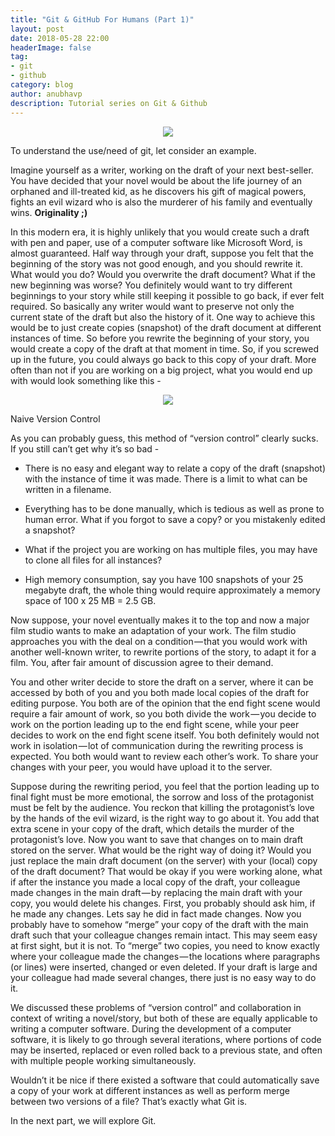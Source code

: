 ```yaml
---
title: "Git & GitHub For Humans (Part 1)"
layout: post
date: 2018-05-28 22:00
headerImage: false
tag:
- git
- github
category: blog
author: anubhavp
description: Tutorial series on Git & Github
---
```

<p align="center">
    <img src="https://cdn-images-1.medium.com/max/800/1*ll0WP5qIhlahEj9iRsqQiQ.png">
</p>

To understand the use/need of git, let consider an example.

Imagine yourself as a writer, working on the draft of your next best-seller. You have decided that your novel would be about the life journey of an orphaned and ill-treated kid, as he discovers his gift of magical powers, fights an evil wizard who is also the murderer of his family and eventually wins. **Originality ;)**

In this modern era, it is highly unlikely that you would create such a draft with pen and paper, use of a computer software like Microsoft Word, is almost guaranteed. Half way through your draft, suppose you felt that the beginning of the story was not good enough, and you should rewrite it. What would you do? Would you overwrite the draft document? What if the new beginning was worse? You definitely would want to try different beginnings to your story while still keeping it possible to go back, if ever felt required. So basically any writer would want to preserve not only the current state of the draft but also the history of it. One way to achieve this would be to just create copies (snapshot) of the draft document at different instances of time. So before you rewrite the beginning of your story, you would create a copy of the draft at that moment in time. So, if you screwed up in the future, you could always go back to this copy of your draft. More often than not if you are working on a big project, what you would end up with would look something like this -

<p align="center">
    <img src="https://cdn-images-1.medium.com/max/800/1*0699zANCMBpJDLLXXbUcPA.png">
</p>
<figcaption class="caption" style="top:-15px">Naive Version Control</figcaption>

As you can probably guess, this method of “version control” clearly sucks. If you still can’t get why it’s so bad -

* There is no easy and elegant way to relate a copy of the draft (snapshot) with the instance of time it was made. There is a limit to what can be written in a filename.

* Everything has to be done manually, which is tedious as well as prone to human error. What if you forgot to save a copy? or you mistakenly edited a snapshot?

* What if the project you are working on has multiple files, you may have to clone all files for all instances?

* High memory consumption, say you have 100 snapshots of your 25 megabyte draft, the whole thing would require approximately a memory space of 100 x 25 MB = 2.5 GB.

Now suppose, your novel eventually makes it to the top and now a major film studio wants to make an adaptation of your work. The film studio approaches you with the deal on a condition — that you would work with another well-known writer, to rewrite portions of the story, to adapt it for a film. You, after fair amount of discussion agree to their demand.

You and other writer decide to store the draft on a server, where it can be accessed by both of you and you both made local copies of the draft for editing purpose. You both are of the opinion that the end fight scene would require a fair amount of work, so you both divide the work — you decide to work on the portion leading up to the end fight scene, while your peer decides to work on the end fight scene itself. You both definitely would not work in isolation — lot of communication during the rewriting process is expected. You both would want to review each other’s work. To share your changes with your peer, you would have upload it to the server.

Suppose during the rewriting period, you feel that the portion leading up to final fight must be more emotional, the sorrow and loss of the protagonist must be felt by the audience. You reckon that killing the protagonist’s love by the hands of the evil wizard, is the right way to go about it. You add that extra scene in your copy of the draft, which details the murder of the protagonist’s love. Now you want to save that changes on to main draft stored on the server. What would be the right way of doing it? Would you just replace the main draft document (on the server) with your (local) copy of the draft document? That would be okay if you were working alone, what if after the instance you made a local copy of the draft, your colleague made changes in the main draft — by replacing the main draft with your copy, you would delete his changes. First, you probably should ask him, if he made any changes. Lets say he did in fact made changes. Now you probably have to somehow “merge” your copy of the draft with the main draft such that your colleague changes remain intact. This may seem easy at first sight, but it is not. To “merge” two copies, you need to know exactly where your colleague made the changes — the locations where paragraphs (or lines) were inserted, changed or even deleted. If your draft is large and your colleague had made several changes, there just is no easy way to do it.

We discussed these problems of “version control” and collaboration in context of writing a novel/story, but both of these are equally applicable to writing a computer software. During the development of a computer software, it is likely to go through several iterations, where portions of code may be inserted, replaced or even rolled back to a previous state, and often with multiple people working simultaneously.

Wouldn’t it be nice if there existed a software that could automatically save a copy of your work at different instances as well as perform merge between two versions of a file? That’s exactly what Git is.

In the next part, we will explore Git.

[1]: https://cdn-images-1.medium.com/max/800/1*0699zANCMBpJDLLXXbUcPA.png

